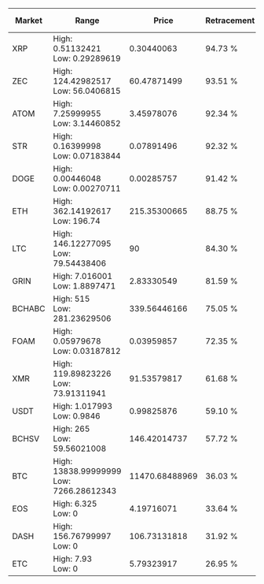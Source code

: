 | Market | Range | Price| Retracement | Doubles to 50% |
| --- | --- | --- | --- | --- |
| XRP | High: 0.51132421<br />Low: 0.29289619 | 0.30440063 | 94.73 % | 1.32 |
| ZEC | High: 124.42982517<br />Low: 56.0406815 | 60.47871499 | 93.51 % | 1.49 |
| ATOM | High: 7.25999955<br />Low: 3.14460852 | 3.45978076 | 92.34 % | 1.50 |
| STR | High: 0.16399998<br />Low: 0.07183844 | 0.07891496 | 92.32 % | 1.49 |
| DOGE | High: 0.00446048<br />Low: 0.00270711 | 0.00285757 | 91.42 % | 1.25 |
| ETH | High: 362.14192617<br />Low: 196.74 | 215.35300665 | 88.75 % | 1.30 |
| LTC | High: 146.12277095<br />Low: 79.54438406 | 90 | 84.30 % | 1.25 |
| GRIN | High: 7.016001<br />Low: 1.8897471 | 2.83330549 | 81.59 % | 1.57 |
| BCHABC | High: 515<br />Low: 281.23629506 | 339.56446166 | 75.05 % | 1.17 |
| FOAM | High: 0.05979678<br />Low: 0.03187812 | 0.03959857 | 72.35 % | 1.16 |
| XMR | High: 119.89823226<br />Low: 73.91311941 | 91.53579817 | 61.68 % | 1.06 |
| USDT | High: 1.017993<br />Low: 0.9846 | 0.99825876 | 59.10 % | 1.00 |
| BCHSV | High: 265<br />Low: 59.56021008 | 146.42014737 | 57.72 % | 1.11 |
| BTC | High: 13838.99999999<br />Low: 7266.28612343 | 11470.68488969 | 36.03 % | 0.00 |
| EOS | High: 6.325<br />Low: 0 | 4.19716071 | 33.64 % | 0.00 |
| DASH | High: 156.76799997<br />Low: 0 | 106.73131818 | 31.92 % | 0.00 |
| ETC | High: 7.93<br />Low: 0 | 5.79323917 | 26.95 % | 0.00 |
